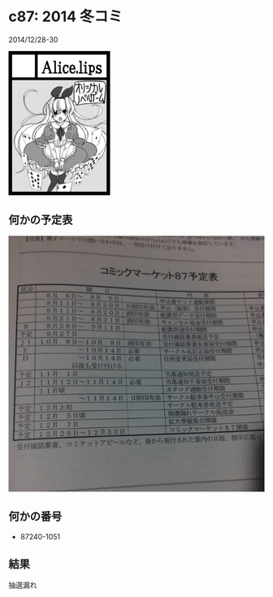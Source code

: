 # c87: 2014 冬コミ

2014/12/28-30

![](./cut/min.png)

## 何かの予定表

![](./img/cal.jpg)

## 何かの番号

- 87240-1051

## 結果

抽選漏れ

